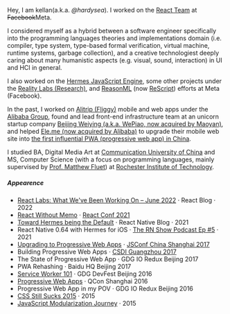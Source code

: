 Hey, I am kellan(a.k.a. _@hardysea_). I worked on the [React Team](https://beta.reactjs.org/community/meet-the-team#react-core) at <del>Facebook</del>Meta.

I considered myself as a hybrid between a software engineer specifically into the programming languages theories and implementations domain (i.e. compiler, type system, type-based formal verification, virtual machine, runtime systems, garbage collection), and a creative technologiest deeply caring about many humanistic aspects (e.g. visual, sound, interaction) in UI and HCI in general.

I also worked on the [Hermes JavaScript Engine](https://hermesengine.dev/), some other projects under the [Reality Labs (Research)](https://tech.fb.com/ar-vr/), and [ReasonML](https://reasonml.github.io/) (now [ReScript](https://rescript-lang.org/)) efforts at Meta (Facebook).

In the past, I worked on [Alitrip (Fliggy)](https://www.alitrip.com/) mobile and web apps under the [Alibaba Group](https://en.wikipedia.org/wiki/Alibaba_Group), found and lead front-end infrastructure team at an unicorn startup company [Beijing Weiying (a.k.a. WePiao, now acquired by Maoyan)](https://www.crunchbase.com/organization/beijing-weiying-technology), and helped [Ele.me (now acquired by Alibaba)](https://en.wikipedia.org/wiki/Ele.me) to upgrade their mobile web site into [the first influential PWA (progressive web app) in China](https://medium.com/elemefe/upgrading-ele-me-to-progressive-web-app-2a446832e509).

I studied BA, Digital Media Art at [Communication University of China](https://en.wikipedia.org/wiki/Communication_University_of_China) and MS, Computer Science (with a focus on programming languages, mainly supervised by [Prof. Matthew Fluet](https://www.cs.rit.edu/~mtf/)) at [Rochester Institute of Technology](https://en.wikipedia.org/wiki/Rochester_Institute_of_Technology).

##### Appearence

- [React Labs: What We've Been Working On – June 2022][12] · React Blog · 2022
- [React Without Memo][11] · [React Conf 2021](https://conf.reactjs.org/)
- [Toward Hermes being the Default][11] · React Native Blog · 2021
- React Native 0.64 with Hermes for iOS · [The RN Show Podcast Ep #5](https://www.callstack.com/podcast-react-native-show) · 2021
- [Upgrading to Progressive Web Apps][9] · [JSConf China Shanghai 2017](http://2017.jsconf.cn/)
- Building Progressive Web Apps · [CSDI Guangzhou 2017](http://www.csdisummit.com/)
- The State of Progressive Web App · GDG IO Redux Beijing 2017
- PWA Rehashing · Baidu HQ Beijing 2017
- [Service Worker 101][5] · GDG DevFest Beijing 2016
- [Progressive Web Apps][4] · QCon Shanghai 2016
- Progressive Web App in my POV · GDG IO Redux Beijing 2016
- [CSS Still Sucks 2015][2] · 2015
- [JavaScript Modularization Journey][1] · 2015

[1]: //huangxuan.me/2015/07/09/js-module-7day/
[2]: //huangxuan.me/2015/12/28/css-sucks-2015/
[3]: //huangxuan.me/2016/06/05/pwa-in-my-pov/
[4]: //huangxuan.me/2016/10/20/pwa-qcon2016/
[5]: //huangxuan.me/2016/11/20/sw-101-gdgdf/
[6]: https://yanshuo.io/assets/player/?deck=58ac8598b123db0067292f92 "PWA Rehashing"
[7]: https://yanshuo.io/assets/player/?deck=593ad6fbfe88c2006a0a0d6d "The State of PWA"
[8]: https://yanshuo.io/assets/player/?deck=594d673d570c357d0698a950 "Building PWA"
[9]: //huangxuan.me/jsconfcn2017/
[10]: https://reactnative.dev/blog/2021/10/26/toward-hermes-being-the-default
[11]: https://youtu.be/lGEMwh32soc
[12]: https://reactjs.org/blog/2022/06/15/react-labs-what-we-have-been-working-on-june-2022.html
